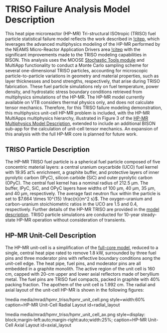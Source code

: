 # TRISO Failure Analysis Model Description

This heat pipe microreactor (HP-MR) Tri-structural ISOtropic (TRISO) fuel particle statistical failure model reflects the work described in [!citep](stauff2023multiphysics), which leverages the advanced multiphysics modeling of the HP-MR performed by the NEAMS Micro-Reactor Application Drivers area [!citep](Stauff2021) with the significant improvements made to the TRISO modeling capabilities in BISON. This analysis uses the MOOSE [Stochastic Tools module](https://mooseframework.inl.gov/modules/stochastic_tools/) and MultiApp functionality to conduct a Monte Carlo sampling scheme for several one-dimensional TRISO particles, accounting for microscopic particle-to-particle variations in geometry and material properties, such as layer thicknesses and bond strengths, respectively, that arise during TRISO fabrication. These fuel particle simulations rely on fuel temperature, power density, and hydrostatic stress boundary conditions retrieved from multiphysics simulations of the HP-MR. The HP-MR model currently available on VTB considers thermal physics only, and does not calculate tensor mechanics. Therefore, for this TRISO failure modeling demonstration, this multiphysics unit-cell HP-MR problem is included, with the HP-MR MultiApps multiphysics hierarchy, illustrated in Figure 3 of the [HP-MR Multiphysics Model Description](https://mooseframework.inl.gov/virtual_test_bed/microreactors/mrad/mrad_model.html), extended to include an additional BISON sub-app for the calculation of unit-cell tensor mechanics. An expansion of this analysis with the full HP-MR core is planned for future work.

## TRISO Particle Description

The HP-MR TRISO fuel particle is a spherical fuel particle composed of five concentric material layers: a central uranium oxycarbide (UCO) fuel kernel with 19.95 at% enrichment, a graphite buffer, and protective layers of inner pyrolytic carbon (IPyC), silicon carbide (SiC) and outer pyrolytic carbon (OPyC). The central fuel kernel has a nominal radius of 212.5 $\mathrm{\mu}$m. The buffer, IPyC, SiC, and OPyC layers have widths of 100 $\mathrm{\mu}$m, 40 $\mathrm{\mu}$m, 35 $\mathrm{\mu}$m, and 40 $\mathrm{\mu}$m, respectively. The average fast neutron flux within the particle is set to $7.664 \times 10^{15} \frac{n}{m^2 s}$. The oxygen-uranium and carbon-uranium stoichiometric ratios in the UCO are 1.5 and 0.4, respectively. Further details of the HP-MR TRISO are provided in the [model description](model_description.link). TRISO particle simulations are conducted for 10-year steady-state HP-MR operation without consideration of transients.

## HP-MR Unit-Cell Description

The HP-MR unit-cell is a simplification of the [full-core model](https://mooseframework.inl.gov/virtual_test_bed/microreactors/mrad/reactor_description.html), reduced to a single, central heat pipe rated to remove 1.8 kW, surrounded by three fuel pins and three moderator pins with reflective boundary conditions aong the unit-cell edge. The heat pipe, fuel pins, and moderator pins are all embedded in a graphite monolith. The active region of the unit cell is 160 cm, capped with 20-cm upper and lower axial reflectors made of beryllium metal. The fuel pins are TRISO fuel compacts, packed in graphite with 40% packing fraction. The apothem of the unit cell is 1.992 cm. The radial and axial layout of the unit-cell HP-MR is shown in the following figures:

!media media/mrad/hpmr_triso/hpmr_unit_cell.png
       style=width:60%
       caption=HP-MR Unit-Cell Radial Layout
       id=radial_layout

!media media/mrad/hpmr_triso/hpmr_unit_cell_ax.png
       style=display: block;margin-left:auto;margin-right:auto;width:25%;
       caption=HP-MR Unit-Cell Axial Layout
       id=axial_layout


